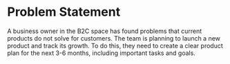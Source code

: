 # Problem Statement
A business owner in the B2C space has found problems that current products do not solve for customers. The team is planning to launch a new product and track its growth. To do this, they need to create a clear product plan for the next 3-6 months, including important tasks and goals.




